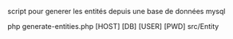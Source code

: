 script pour generer les entités depuis une base de données mysql

php generate-entities.php [HOST]  [DB] [USER] [PWD]  src/Entity
